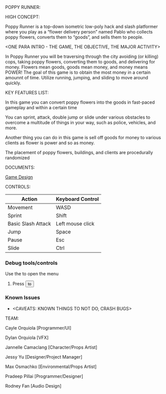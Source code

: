 POPPY RUNNER:


HIGH CONCEPT:

Poppy Runner is a top-down isometric low-poly hack and slash platformer where you play as a “flower delivery person” 
named Pablo who collects poppy flowers, converts them to “goods”, and sells them to people.


<ONE PARA INTRO - THE GAME, THE OBJECTIVE, THE MAJOR ACTIVITY>

In Poppy Runner you will be traversing through the city avoiding (or killing) cops, taking poppy flowers, converting 
them to goods, and delivering for money. Flowers mean goods, goods mean money, and money means POWER! The goal of this game is to obtain 
the most money in a certain amounnt of time. Utilize running, jumping, and sliding to move around quickly. 


KEY FEATURES LIST:

In this game you can convert poppy flowers into the goods in fast-paced gameplay and within a certain time 

You can sprint, attack, double jump or slide under various obstacles to overcome a multitude of things in your way, such as police, vehicles, and more. 

Another thing you can do in this game is sell off goods for money to various clients as flower is power and so as money. 

The placement of poppy flowers, buildings, and clients are procedurally randomized


DOCUMENTS:

[Game Design](<https://docs.google.com/document/d/1c7rzvjcPftg2-DRkINb46bQuE8vqqljLOWVe_5XHIaw/edit?usp=sharing>)



CONTROLS:

Action               | Keyboard Control  |
---                  |---                |
Movement             | WASD              |
Sprint               | Shift             |
Basic Slash Attack   | Left mouse click  | 
Jump                 | Space             | 
Pause                | Esc               |
Slide                | Ctrl              |


### Debug tools/controls

Use the <key> to open the menu

1. Press <button> to <trigger behaviour>


### Known Issues

* <CAVEATS: KNOWN THINGS TO NOT DO, CRASH BUGS>


TEAM:

Cayle Orquiola [Programmer/UI]

Dylan Orquiola [VFX]

Jannelle Camaclang [Character/Props Artist]

Jessy Yu [Designer/Project Manager]

Max Osmachko [Environmental/Props Artist]

Pradeep Pillai [Programmer/Designer]

Rodney Fan [Audio Design]

